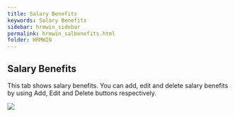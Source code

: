 ```yaml
---
title: Salary Benefits
keywords: Salary Benefits
sidebar: hrmwin_sidebar
permalink: hrmwin_salbenefits.html
folder: HRMWIN
---
```


## Salary Benefits

This tab shows salary benefits. You can add, edit and delete salary benefits by using Add, Edit and Delete buttons respectively.


![](http://docs.risersoft.com/hrmnirvana/ImagesExt/image8_218.jpg)
